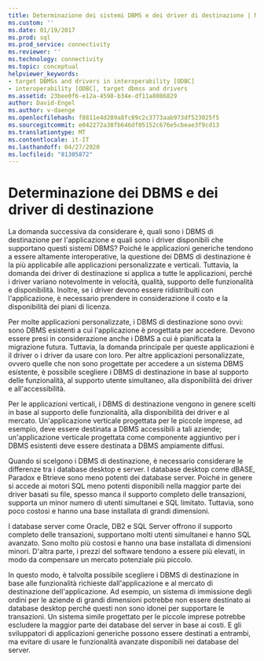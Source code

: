 ```yaml
---
title: Determinazione dei sistemi DBMS e dei driver di destinazione | Microsoft Docs
ms.custom: ''
ms.date: 01/19/2017
ms.prod: sql
ms.prod_service: connectivity
ms.reviewer: ''
ms.technology: connectivity
ms.topic: conceptual
helpviewer_keywords:
- target DBMSs and drivers in interoperability [ODBC]
- interoperability [ODBC], target dbmss and drivers
ms.assetid: 23bee0f6-e12a-4598-b34e-df11a8086829
author: David-Engel
ms.author: v-daenge
ms.openlocfilehash: f8811e4d289a8fc89c2c3773aab973df523025f5
ms.sourcegitcommit: e042272a38fb646df05152c676e5cbeae3f9cd13
ms.translationtype: MT
ms.contentlocale: it-IT
ms.lasthandoff: 04/27/2020
ms.locfileid: "81305872"
---
```

# <a name="determining-the-target-dbmss-and-drivers"></a>Determinazione dei DBMS e dei driver di destinazione
La domanda successiva da considerare è, quali sono i DBMS di destinazione per l'applicazione e quali sono i driver disponibili che supportano questi sistemi DBMS? Poiché le applicazioni generiche tendono a essere altamente interoperative, la questione dei DBMS di destinazione è la più applicabile alle applicazioni personalizzate e verticali. Tuttavia, la domanda dei driver di destinazione si applica a tutte le applicazioni, perché i driver variano notevolmente in velocità, qualità, supporto delle funzionalità e disponibilità. Inoltre, se i driver devono essere ridistribuiti con l'applicazione, è necessario prendere in considerazione il costo e la disponibilità dei piani di licenza.  
  
 Per molte applicazioni personalizzate, i DBMS di destinazione sono ovvi: sono DBMS esistenti a cui l'applicazione è progettata per accedere. Devono essere presi in considerazione anche i DBMS a cui è pianificata la migrazione futura. Tuttavia, la domanda principale per queste applicazioni è il driver o i driver da usare con loro. Per altre applicazioni personalizzate, ovvero quelle che non sono progettate per accedere a un sistema DBMS esistente, è possibile scegliere i DBMS di destinazione in base al supporto delle funzionalità, al supporto utente simultaneo, alla disponibilità dei driver e all'accessibilità.  
  
 Per le applicazioni verticali, i DBMS di destinazione vengono in genere scelti in base al supporto delle funzionalità, alla disponibilità dei driver e al mercato. Un'applicazione verticale progettata per le piccole imprese, ad esempio, deve essere destinata a DBMS accessibili a tali aziende; un'applicazione verticale progettata come componente aggiuntivo per i DBMS esistenti deve essere destinata a DBMS ampiamente diffusi.  
  
 Quando si scelgono i DBMS di destinazione, è necessario considerare le differenze tra i database desktop e server. I database desktop come dBASE, Paradox e Btrieve sono meno potenti dei database server. Poiché in genere si accede ai motori SQL meno potenti disponibili nella maggior parte dei driver basati su file, spesso manca il supporto completo delle transazioni, supporta un minor numero di utenti simultanei e SQL limitato. Tuttavia, sono poco costosi e hanno una base installata di grandi dimensioni.  
  
 I database server come Oracle, DB2 e SQL Server offrono il supporto completo delle transazioni, supportano molti utenti simultanei e hanno SQL avanzato. Sono molto più costosi e hanno una base installata di dimensioni minori. D'altra parte, i prezzi del software tendono a essere più elevati, in modo da compensare un mercato potenziale più piccolo.  
  
 In questo modo, è talvolta possibile scegliere i DBMS di destinazione in base alle funzionalità richieste dall'applicazione e al mercato di destinazione dell'applicazione. Ad esempio, un sistema di immissione degli ordini per le aziende di grandi dimensioni potrebbe non essere destinato ai database desktop perché questi non sono idonei per supportare le transazioni. Un sistema simile progettato per le piccole imprese potrebbe escludere la maggior parte dei database del server in base ai costi. E gli sviluppatori di applicazioni generiche possono essere destinati a entrambi, ma evitare di usare le funzionalità avanzate disponibili nei database del server.
